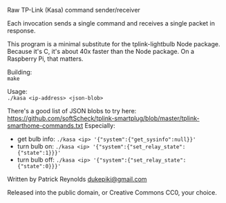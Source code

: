 Raw TP-Link (Kasa) command sender/receiver

Each invocation sends a single command and receives a single packet in response.

This program is a minimal substitute for the tplink-lightbulb Node package.
Because it's C, it's about 40x faster than the Node package.  On a Raspberry
Pi, that matters.

Building:  
  `make`

Usage:  
  `./kasa <ip-address> <json-blob>`

There's a good list of JSON blobs to try here:  
  https://github.com/softScheck/tplink-smartplug/blob/master/tplink-smarthome-commands.txt 
Especially: 
  - get bulb info: `./kasa <ip> '{"system":{"get_sysinfo":null}}'`
  - turn bulb on:  `./kasa <ip> '{"system":{"set_relay_state":{"state":1}}}'`
  - turn bulb off: `./kasa <ip> '{"system":{"set_relay_state":{"state":0}}}'`

Written by Patrick Reynolds <dukepiki@gmail.com>

Released into the public domain, or Creative Commons CC0, your choice.
